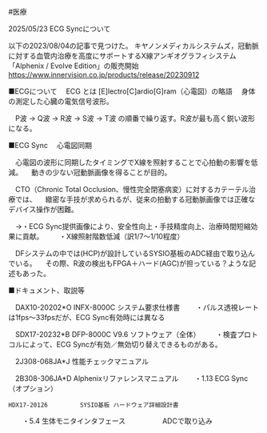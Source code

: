 #医療

2025/05/23
ECG Syncについて

以下の2023/08/04の記事で見つけた。
キヤノンメディカルシステムズ，冠動脈に対する血管内治療を高度にサポートするX線アンギオグラフィシステム「Alphenix / Evolve Edition」の販売開始
https://www.innervision.co.jp/products/release/20230912

■ECGについて
　ECG とは [E]lectro[C]ardio[G]ram（心電図）の略語
　身体の測定した心臓の電気信号波形。

　P波 -> Q波 -> R波 -> S波 -> T波 の順番で繰り返す。R波が最も高く鋭い波形になる。


■ECG Sync
　心電図同期

　心電図の波形に同期したタイミングでX線を照射することで心拍動の影響を低減。
　動きの少ない冠動脈画像を得ることが目的。

　CTO（Chronic Total Occlusion、慢性完全閉塞病変）に対するカテーテル治療では、
　緻密な手技が求められるが、従来の拍動する冠動脈画像では正確なデバイス操作が困難。

　→・ECG Sync提供画像により、安全性向上・手技精度向上、治療時間短縮効果に貢献。
　　・X線照射階数低減（訳1/7～1/10程度）

　DFシステムの中では(HCP)が設計しているSYSIO基板のADC経由で取り込んでいる。
　その際、R波の検出もFPGA＋ハード(AGC)が担っている？ような記述もあった。


■ドキュメント、取説等

　DAX10-20202*O		INFX-8000C システム要求仕様書
　　・パルス透視レートは1fps～33fpsだが、ECG Sync有効時には異なる

　SDX17-20232*B		DFP-8000C V9.6 ソフトウェア（全体）
　　・検査プロトコルによって、ECG Syncが有効／無効切り替えできるものがある。

　2J308-068JA*J		性能チェックマニュアル

　2B308-306JA*D		Alphenixリファレンスマニュアル
　　・1.13 ECG Sync（オプション）

	HDX17-20126			SYSIO基板 ハードウェア詳細設計書
　　・5.4 生体モニタインタフェース
　　　　　ADCで取り込み




